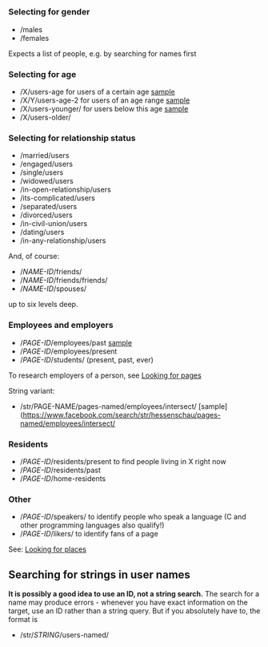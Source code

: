 ## 

### Selecting for gender  ###

* /males
* /females

Expects a list of people, e.g. by searching for names first

### Selecting for age ###

* /X/users-age for users of a certain age [sample](https://facebook.com/search/594399277278367/likers/50/users-age/intersect)
* /X/Y/users-age-2 for users of an age range [sample](https://facebook.com/search/me/friends/19/29/users-age-2/intersect)
*	/X/users-younger/ for users below this age [sample](https://facebook.com/search/4/friends/friends/19/29/users-younger/intersect)
*	/X/users-older/ 

### Selecting for relationship status ###

*	/married/users
*	/engaged/users
*	/single/users
* /widowed/users
* /in-open-relationship/users
* /its-complicated/users
*	/separated/users
*	/divorced/users
* /in-civil-union/users
*	/dating/users
* /in-any-relationship/users

And, of course:

* /*NAME-ID*/friends/
* /*NAME-ID*/friends/friends/
* /*NAME-ID*/spouses/

up to six levels deep. 

### Employees and employers ###

* /*PAGE-ID*/employees/past [sample]()
* /*PAGE-ID*/employees/present 
* /*PAGE-ID*/students/ (present, past, ever)

To research employers of a person, see [Looking for pages](fgs-pages.md)

String variant:

* /str/PAGE-NAME/pages-named/employees/intersect/ [sample](https://www.facebook.com/search/str/hessenschau/pages-named/employees/intersect/

### Residents ###

* /*PAGE-ID*/residents/present to find people living in X right now
* /*PAGE-ID*/residents/past
*	/*PAGE-ID*/home-residents

### Other ###

* /*PAGE-ID*/speakers/ to identify people who speak a language (C and other programming languages also qualify!)
* /*PAGE-ID*/likers/ to identify fans of a page

See: [Looking for places](fgs-places.md)

## Searching for strings in user names ##

**It is possibly a good idea to use an ID, not a string search.** The search for a name may produce errors - whenever you have exact information on the target, use an ID rather than a string query. But if you absolutely have to, the format is

* /str/*STRING*/users-named/
